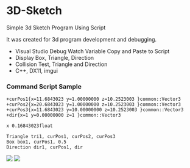 # 3D-Sketch
Simple 3d Sketch Program Using Script

It was created for 3d program development and debugging.

- Visual Studio Debug Watch Variable Copy and Paste to Script
- Display Box, Triangle, Direction
- Collision Test, Triangle and Direction
- C++, DX11, imgui


### Command Script Sample
~~~~
+curPos1{x=11.6843023 y=1.00000000 z=10.2523003 }common::Vector3
+curPos2{x=20.6843023 y=1.00000000 z=10.2523003 }common::Vector3
+curPos3{x=11.6843023 y=10.00000000 z=10.2523003 }common::Vector3
+dir{x=1 y=0.00000000 z=1 }common::Vector3

x 0.16843023float

Triangle tri1, curPos1, curPos2, curPos3
Box box1, curPos1, 0.5
Direction dir1, curPos1, dir
~~~~

![](https://github.com/jjuiddong/3D-Sketch/blob/master/doc/3dsketch1.png?raw=true)
![](https://github.com/jjuiddong/3D-Sketch/blob/master/doc/3dsketch2.png?raw=true)
